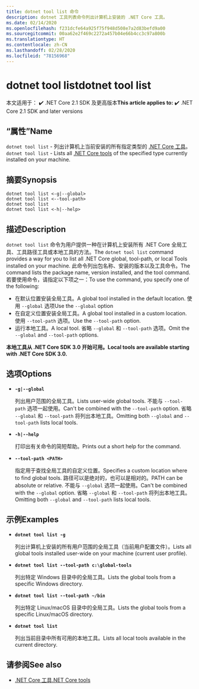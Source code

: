 ```yaml
---
title: dotnet tool list 命令
description: dotnet 工具列表命令列出计算机上安装的 .NET Core 工具。
ms.date: 02/14/2020
ms.openlocfilehash: f231dcfe64a925f75f948d508e7a2d83befd9a00
ms.sourcegitcommit: 00aa62e2f469c2272a457b04e66b4cc3c97a800b
ms.translationtype: HT
ms.contentlocale: zh-CN
ms.lasthandoff: 02/28/2020
ms.locfileid: "78156968"
---
```

# <a name="dotnet-tool-list"></a><span data-ttu-id="89fc3-103">dotnet tool list</span><span class="sxs-lookup"><span data-stu-id="89fc3-103">dotnet tool list</span></span>

<span data-ttu-id="89fc3-104"> 本文适用于： ✔️ .NET Core 2.1 SDK 及更高版本</span><span class="sxs-lookup"><span data-stu-id="89fc3-104">**This article applies to:** ✔️ .NET Core 2.1 SDK and later versions</span></span>

## <a name="name"></a><span data-ttu-id="89fc3-105">“属性”</span><span class="sxs-lookup"><span data-stu-id="89fc3-105">Name</span></span>

<span data-ttu-id="89fc3-106">`dotnet tool list` - 列出计算机上当前安装的所有指定类型的 [.NET Core 工具](global-tools.md)。</span><span class="sxs-lookup"><span data-stu-id="89fc3-106">`dotnet tool list` - Lists all [.NET Core tools](global-tools.md) of the specified type currently installed on your machine.</span></span>

## <a name="synopsis"></a><span data-ttu-id="89fc3-107">摘要</span><span class="sxs-lookup"><span data-stu-id="89fc3-107">Synopsis</span></span>

```dotnetcli
dotnet tool list <-g|--global>
dotnet tool list <--tool-path>
dotnet tool list
dotnet tool list <-h|--help>
```

## <a name="description"></a><span data-ttu-id="89fc3-108">描述</span><span class="sxs-lookup"><span data-stu-id="89fc3-108">Description</span></span>

<span data-ttu-id="89fc3-109">`dotnet tool list` 命令为用户提供一种在计算机上安装所有 .NET Core 全局工具、工具路径工具或本地工具的方法。</span><span class="sxs-lookup"><span data-stu-id="89fc3-109">The `dotnet tool list` command provides a way for you to list all .NET Core global, tool-path, or local Tools installed on your machine.</span></span> <span data-ttu-id="89fc3-110">此命令列出包名称、安装的版本以及工具命令。</span><span class="sxs-lookup"><span data-stu-id="89fc3-110">The command lists the package name, version installed, and the tool command.</span></span>  <span data-ttu-id="89fc3-111">若要使用命令，请指定以下项之一：</span><span class="sxs-lookup"><span data-stu-id="89fc3-111">To use the command, you specify one of the following:</span></span>

* <span data-ttu-id="89fc3-112">在默认位置安装全局工具。</span><span class="sxs-lookup"><span data-stu-id="89fc3-112">A global tool installed in the default location.</span></span> <span data-ttu-id="89fc3-113">使用 `--global` 选项</span><span class="sxs-lookup"><span data-stu-id="89fc3-113">Use the `--global` option</span></span>
* <span data-ttu-id="89fc3-114">在自定义位置安装全局工具。</span><span class="sxs-lookup"><span data-stu-id="89fc3-114">A global tool installed in a custom location.</span></span> <span data-ttu-id="89fc3-115">使用 `--tool-path` 选项。</span><span class="sxs-lookup"><span data-stu-id="89fc3-115">Use the `--tool-path` option.</span></span>
* <span data-ttu-id="89fc3-116">运行本地工具。</span><span class="sxs-lookup"><span data-stu-id="89fc3-116">A local tool.</span></span> <span data-ttu-id="89fc3-117">省略 `--global` 和 `--tool-path` 选项。</span><span class="sxs-lookup"><span data-stu-id="89fc3-117">Omit the `--global` and `--tool-path` options.</span></span>

<span data-ttu-id="89fc3-118">**本地工具从 .NET Core SDK 3.0 开始可用。**</span><span class="sxs-lookup"><span data-stu-id="89fc3-118">**Local tools are available starting with .NET Core SDK 3.0.**</span></span>

## <a name="options"></a><span data-ttu-id="89fc3-119">选项</span><span class="sxs-lookup"><span data-stu-id="89fc3-119">Options</span></span>

- **`-g|--global`**

  <span data-ttu-id="89fc3-120">列出用户范围的全局工具。</span><span class="sxs-lookup"><span data-stu-id="89fc3-120">Lists user-wide global tools.</span></span> <span data-ttu-id="89fc3-121">不能与 `--tool-path` 选项一起使用。</span><span class="sxs-lookup"><span data-stu-id="89fc3-121">Can't be combined with the `--tool-path` option.</span></span> <span data-ttu-id="89fc3-122">省略 `--global` 和 `--tool-path` 将列出本地工具。</span><span class="sxs-lookup"><span data-stu-id="89fc3-122">Omitting both `--global` and `--tool-path` lists local tools.</span></span>

- **`-h|--help`**

  <span data-ttu-id="89fc3-123">打印出有关命令的简短帮助。</span><span class="sxs-lookup"><span data-stu-id="89fc3-123">Prints out a short help for the command.</span></span>

- **`--tool-path <PATH>`**

  <span data-ttu-id="89fc3-124">指定用于查找全局工具的自定义位置。</span><span class="sxs-lookup"><span data-stu-id="89fc3-124">Specifies a custom location where to find global tools.</span></span> <span data-ttu-id="89fc3-125">路径可以是绝对的，也可以是相对的。</span><span class="sxs-lookup"><span data-stu-id="89fc3-125">PATH can be absolute or relative.</span></span> <span data-ttu-id="89fc3-126">不能与 `--global` 选项一起使用。</span><span class="sxs-lookup"><span data-stu-id="89fc3-126">Can't be combined with the `--global` option.</span></span> <span data-ttu-id="89fc3-127">省略 `--global` 和 `--tool-path` 将列出本地工具。</span><span class="sxs-lookup"><span data-stu-id="89fc3-127">Omitting both `--global` and `--tool-path` lists local tools.</span></span>

## <a name="examples"></a><span data-ttu-id="89fc3-128">示例</span><span class="sxs-lookup"><span data-stu-id="89fc3-128">Examples</span></span>

- **`dotnet tool list -g`**

  <span data-ttu-id="89fc3-129">列出计算机上安装的所有用户范围的全局工具（当前用户配置文件）。</span><span class="sxs-lookup"><span data-stu-id="89fc3-129">Lists all global tools installed user-wide on your machine (current user profile).</span></span>

- **`dotnet tool list --tool-path c:\global-tools`**

  <span data-ttu-id="89fc3-130">列出特定 Windows 目录中的全局工具。</span><span class="sxs-lookup"><span data-stu-id="89fc3-130">Lists the global tools from a specific Windows directory.</span></span>

- **`dotnet tool list --tool-path ~/bin`**

  <span data-ttu-id="89fc3-131">列出特定 Linux/macOS 目录中的全局工具。</span><span class="sxs-lookup"><span data-stu-id="89fc3-131">Lists the global tools from a specific Linux/macOS directory.</span></span>

- **`dotnet tool list`**

  <span data-ttu-id="89fc3-132">列出当前目录中所有可用的本地工具。</span><span class="sxs-lookup"><span data-stu-id="89fc3-132">Lists all local tools available in the current directory.</span></span>

## <a name="see-also"></a><span data-ttu-id="89fc3-133">请参阅</span><span class="sxs-lookup"><span data-stu-id="89fc3-133">See also</span></span>

- [<span data-ttu-id="89fc3-134">.NET Core 工具</span><span class="sxs-lookup"><span data-stu-id="89fc3-134">.NET Core tools</span></span>](global-tools.md)
